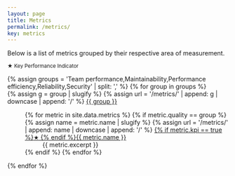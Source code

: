 ```yaml
---
layout: page
title: Metrics
permalink: /metrics/
key: metrics
---
```


Below is a list of metrics grouped by their respective area of measurement.

<small>★ Key Performance Indicator</small>

<dl>
{% assign groups = 'Team performance,Maintainability,Performance efficiency,Reliability,Security' | split: ',' %}
{% for group in groups %}
    <dt>
        {% assign g = group | slugify %}
        {% assign url = '/metrics/' | append: g | downcase | append: '/' %}
        <a href="{{ url | relative_url }}">{{ group }}</a>
    </dt>
    <dd>
        <dl>
        {% for metric in site.data.metrics %}
            {% if metric.quality == group %}
                <dt>
                    {% assign name = metric.name | slugify %}
                    {% assign url = '/metrics/' | append: name | downcase | append: '/' %}
                    <a href="{{ url | relative_url }}">{% if metric.kpi == true %}<small>★</small> {% endif %}{{ metric.name }}</a>
                </dt>
                <dd>{{ metric.excerpt }}</dd>
            {% endif %}
        {% endfor %}
        </dl>
    </dd>
{% endfor %}
</dl>
